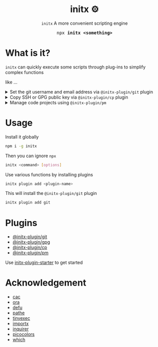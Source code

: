 <h1 align="center">initx ⚙️</h1>

<p align="center"><code>initx</code> A more convenient scripting engine</p>

<pre align="center">npx <b>initx &lt;something&gt;</b></pre>

# What is it?

`initx` can quickly execute some scripts through plug-ins to simplify complex functions

like ...

<details>
<summary>
  Set the git username and email address via <code>@initx-plugin/git</code> plugin
</summary>

```bash
# before
git config --global user.name "foo"
git config --global user.email "foo@example.com"

# after
npx initx user foo foo@example.com
```

</details>

<details>
<summary>
  Copy SSH or GPG public key via <code>@initx-plugin/cp</code> plugin
</summary>

```bash
# before
gpg -k # get the key id
gpg --armor --export <key-id> # export the key

# after
npx cp gpg

# before
# open ~/.ssh/id_rsa.pub or C:/Users/<username>/.ssh/id_rsa.pub and copy it

# after
npx cp ssh
```

</details>

<details>
<summary>
  Manage code projects using <code>@initx-plugin/pm</code>
</summary>

```bash
# before
# open github, copy clone url
# use terminal cd to ~/projects, git clone <url>
# maybe more steps

# after
initx pm add ~/projects # add projects directory, only need to do it once
initx create user/repo
# or initx create user/repo project-name
```

</details>

# Usage

Install it globally

```bash
npm i -g initx
```

Then you can ignore `npx`

```bash
initx <command> [options]
```

Use various functions by installing plugins

```bash
initx plugin add <plugin-name>
```

This will install the `@initx-plugin/git` plugin

```bash
initx plugin add git
```

# Plugins

- [@initx-plugin/git](https://github.com/initx-collective/initx-plugin-git)
- [@initx-plugin/gpg](https://github.com/initx-collective/initx-plugin-gpg)
- [@initx-plugin/cp](https://github.com/initx-collective/initx-plugin-cp)
- [@initx-plugin/pm](https://github.com/initx-collective/initx-plugin-pm)

Use [initx-plugin-starter](https://github.com/initx-collective/initx-plugin-starter) to get started

# Acknowledgement

- [cac](https://github.com/cacjs/cac)
- [ora](https://github.com/sindresorhus/ora)
- [defu](https://github.com/unjs/defu)
- [pathe](https://github.com/unjs/pathe)
- [tinyexec](https://github.com/tinylibs/tinyexec)
- [importx](https://github.com/antfu-collective/importx)
- [inquirer](https://github.com/SBoudrias/Inquirer.js)
- [picocolors](https://github.com/alexeyraspopov/picocolors)
- [which](https://github.com/npm/node-which)
